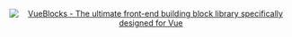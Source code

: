 <p align="center">
<a href="https://github.com/vue-blocks/vue-blocks">
  <img src="https://raw.githubusercontent.com/vue-blocks/.github/refs/heads/main/open-graph.png" alt="VueBlocks - The ultimate front-end building block library specifically designed for Vue">
</a>
<br></p>
